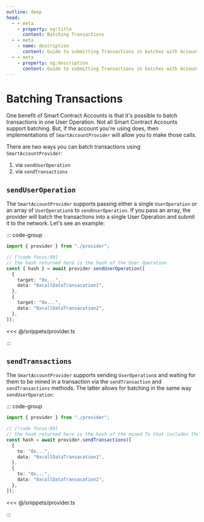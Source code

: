 ```yaml
---
outline: deep
head:
  - - meta
    - property: og:title
      content: Batching Transactions
  - - meta
    - name: description
      content: Guide to submitting Transactions in batches with Account Kit
  - - meta
    - property: og:description
      content: Guide to submitting Transactions in batches with Account Kit
---
```


# Batching Transactions

One benefit of Smart Contract Accounts is that it's possible to batch transactions in one User Operation. Not all Smart Contract Accounts support batching. But, if the account you're using does, then implementations of `SmartAccountProvider` will allow you to make those calls.

There are two ways you can batch transactions using `SmartAccountProvider`:

1. via `sendUserOperation`
2. via `sendTransactions`

## `sendUserOperation`

The `SmartAccountProvider` supports passing either a single `UserOperation` or an array of `UserOperation`s to `sendUserOperation`. If you pass an array, the provider will batch the transactions into a single User Operation and submit it to the network. Let's see an example:

::: code-group

```ts [example.ts]
import { provider } from "./provider";

// [!code focus:99]
// the hash returned here is the hash of the User Operation
const { hash } = await provider.sendUserOperation([
  {
    target: "0x...",
    data: "0xcallDataTransacation1",
  },
  {
    target: "0x...",
    data: "0xcallDataTransacation2",
  },
]);
```

<<< @/snippets/provider.ts

:::

## `sendTransactions`

The `SmartAccountProvider` supports sending `UserOperation`s and waiting for them to be mined in a transaction via the `sendTransaction` and `sendTransactions` methods. The latter allows for batching in the same way `sendUserOperation`:

::: code-group

```ts [example.ts]
import { provider } from "./provider";

// [!code focus:99]
// the hash returned here is the hash of the mined Tx that includes the UserOperation
const hash = await provider.sendTransactions([
  {
    to: "0x...",
    data: "0xcallDataTransacation1",
  },
  {
    to: "0x...",
    data: "0xcallDataTransacation2",
  },
]);
```

<<< @/snippets/provider.ts

:::

